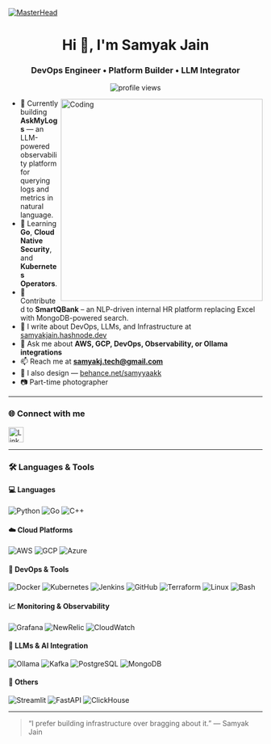 [![MasterHead](https://user-images.githubusercontent.com/10498744/210012254-234538ff-d198-48aa-8964-37e6fd45d227.gif)](https://samyakj.tech)

<h1 align="center">Hi 👋, I'm Samyak Jain</h1>
<h3 align="center">DevOps Engineer • Platform Builder • LLM Integrator</h3>

<p align="center">
  <img src="https://komarev.com/ghpvc/?username=samyakjain1908&label=Profile%20views&color=0e75b6&style=flat" alt="profile views"/>
</p>

<img align="right" alt="Coding" width="400" src="https://cdn.dribbble.com/users/1708816/screenshots/15637256/media/f9826f0af8a49462f048262a8502035b.gif">

- 🔭 Currently building **AskMyLogs** — an LLM-powered observability platform for querying logs and metrics in natural language.
- 🌱 Learning **Go**, **Cloud Native Security**, and **Kubernetes Operators**.
- 🚀 Contributed to **SmartQBank** – an NLP-driven internal HR platform replacing Excel with MongoDB-powered search.
- 📝 I write about DevOps, LLMs, and Infrastructure at [samyakjain.hashnode.dev](https://samyakjain.hashnode.dev)
- 💬 Ask me about **AWS, GCP, DevOps, Observability, or Ollama integrations**
- 📫 Reach me at **samyakj.tech@gmail.com**
- 🎨 I also design — [behance.net/samyyaakk](https://www.behance.net/samyyaakk)
- 📷 Part-time photographer

---

### 🌐 Connect with me
<p align="left">
  <a href="https://linkedin.com/in/samyyaakk" target="_blank">
    <img src="https://upload.wikimedia.org/wikipedia/commons/8/81/LinkedIn_icon.svg" alt="LinkedIn" width="30" height="30"/>
  </a>
</p>

---

### 🛠️ Languages & Tools

#### 💻 Languages
![Python](https://img.shields.io/badge/Python-3776AB?style=flat&logo=python&logoColor=white)
![Go](https://img.shields.io/badge/Go-00ADD8?style=flat&logo=go&logoColor=white)
![C++](https://img.shields.io/badge/C++-00599C?style=flat&logo=c%2B%2B&logoColor=white)

#### ☁️ Cloud Platforms
![AWS](https://img.shields.io/badge/AWS-232F3E?style=flat&logo=amazon-aws&logoColor=white)
![GCP](https://img.shields.io/badge/GCP-4285F4?style=flat&logo=google-cloud&logoColor=white)
![Azure](https://img.shields.io/badge/Azure-0078D4?style=flat&logo=microsoft-azure&logoColor=white)

#### 🧰 DevOps & Tools
![Docker](https://img.shields.io/badge/Docker-2496ED?style=flat&logo=docker&logoColor=white)
![Kubernetes](https://img.shields.io/badge/Kubernetes-326CE5?style=flat&logo=kubernetes&logoColor=white)
![Jenkins](https://img.shields.io/badge/Jenkins-D24939?style=flat&logo=jenkins&logoColor=white)
![GitHub](https://img.shields.io/badge/GitHub-181717?style=flat&logo=github&logoColor=white)
![Terraform](https://img.shields.io/badge/Terraform-7B42BC?style=flat&logo=terraform&logoColor=white)
![Linux](https://img.shields.io/badge/Linux-FCC624?style=flat&logo=linux&logoColor=black)
![Bash](https://img.shields.io/badge/Bash-4EAA25?style=flat&logo=gnu-bash&logoColor=white)

#### 📈 Monitoring & Observability
![Grafana](https://img.shields.io/badge/Grafana-F46800?style=flat&logo=grafana&logoColor=white)
![NewRelic](https://img.shields.io/badge/NewRelic-008C99?style=flat&logo=new-relic&logoColor=white)
![CloudWatch](https://img.shields.io/badge/CloudWatch-FF4F8B?style=flat&logo=amazon-aws&logoColor=white)

#### 🧠 LLMs & AI Integration
![Ollama](https://img.shields.io/badge/Ollama-000000?style=flat&logo=data:image/svg+xml;base64,...&logoColor=white) <!-- Replace with actual SVG or badge when available -->
![Kafka](https://img.shields.io/badge/Kafka-231F20?style=flat&logo=apache-kafka&logoColor=white)
![PostgreSQL](https://img.shields.io/badge/PostgreSQL-336791?style=flat&logo=postgresql&logoColor=white)
![MongoDB](https://img.shields.io/badge/MongoDB-47A248?style=flat&logo=mongodb&logoColor=white)

#### 🧪 Others
![Streamlit](https://img.shields.io/badge/Streamlit-FF4B4B?style=flat&logo=streamlit&logoColor=white)
![FastAPI](https://img.shields.io/badge/FastAPI-009688?style=flat&logo=fastapi&logoColor=white)
![ClickHouse](https://img.shields.io/badge/ClickHouse-FFCC00?style=flat&logo=clickhouse&logoColor=black)


---

> “I prefer building infrastructure over bragging about it.”
> — Samyak Jain



